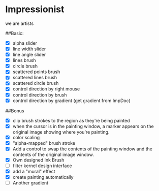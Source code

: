 Impressionist
=============

we are artists

##Basic:
- [x] alpha slider
- [x] line width slider
- [x] line angle slider
- [x] lines brush
- [x] circle brush
- [x] scattered points brush
- [x] scattered lines brush
- [x] scattered circle brush
- [x] control direction by right mouse
- [x] control direction by brush
- [x] control direction by gradient (get gradient from ImpDoc)

##Bonus
- [x] clip brush strokes to the region as they're being painted
- [x] when the cursor is in the painting window, a marker appears on the original image showing where you're painting.
- [x] color scaling
- [x] "alpha-mapped" brush stroke
- [x] Add a control to swap the contents of the painting window and the contents of the original image window.
- [x] Own designed Ink Brush
- [ ] filter kernel design interface
- [x] add a "mural" effect
- [x] create painting automatically
- [ ] Another gradient
